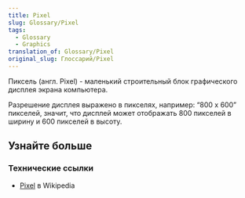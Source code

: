 ```yaml
---
title: Pixel
slug: Glossary/Pixel
tags:
  - Glossary
  - Graphics
translation_of: Glossary/Pixel
original_slug: Глоссарий/Pixel
---
```

Пиксель (англ. Pixel) - маленький строительный блок графического дисплея экрана компьютера.

Разрешение дисплея выражено в пикселях, например: “800 x 600” пикселей, значит, что дисплей может отображать 800 пикселей в ширину и 600 пикселей в высоту.

## Узнайте больше

### Технические ссылки

- [Pixel](https://en.wikipedia.org/wiki/Pixel) в Wikipedia
